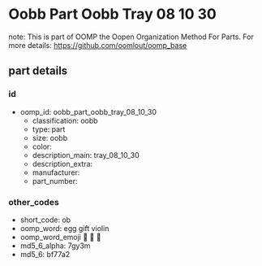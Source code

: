 # Oobb Part Oobb Tray 08 10 30  

note: This is part of OOMP the Oopen Organization Method For Parts. For more details: https://github.com/oomlout/oomp_base

##  part details





### id
* oomp_id: oobb_part_oobb_tray_08_10_30
  * classification: oobb
  * type: part
  * size: oobb
  * color: 
  * description_main: tray_08_10_30
  * description_extra: 
  * manufacturer: 
  * part_number: 

### other_codes
* short_code: ob
* oomp_word: egg gift violin
* oomp_word_emoji :egg: :gift: :violin:
* md5_6_alpha: 7gy3m
* md5_6: bf77a2